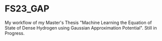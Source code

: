 # FS23_GAP
My workflow of my Master's Thesis "Machine Learning the Equation of State of Dense Hydrogen using Gaussian Approximation Potential".
Still in Progress.


